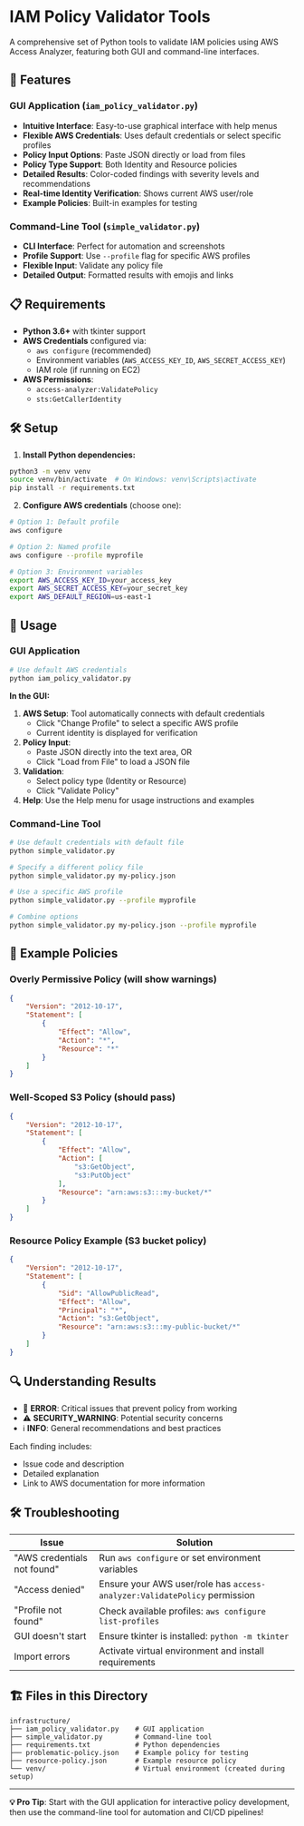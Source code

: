 # IAM Policy Validator Tools

A comprehensive set of Python tools to validate IAM policies using AWS Access Analyzer, featuring both GUI and command-line interfaces.

## 🚀 Features

### GUI Application (`iam_policy_validator.py`)
- **Intuitive Interface**: Easy-to-use graphical interface with help menus
- **Flexible AWS Credentials**: Uses default credentials or select specific profiles
- **Policy Input Options**: Paste JSON directly or load from files
- **Policy Type Support**: Both Identity and Resource policies
- **Detailed Results**: Color-coded findings with severity levels and recommendations
- **Real-time Identity Verification**: Shows current AWS user/role
- **Example Policies**: Built-in examples for testing

### Command-Line Tool (`simple_validator.py`)
- **CLI Interface**: Perfect for automation and screenshots
- **Profile Support**: Use `--profile` flag for specific AWS profiles
- **Flexible Input**: Validate any policy file
- **Detailed Output**: Formatted results with emojis and links

## 📋 Requirements

- **Python 3.6+** with tkinter support
- **AWS Credentials** configured via:
  - `aws configure` (recommended)
  - Environment variables (`AWS_ACCESS_KEY_ID`, `AWS_SECRET_ACCESS_KEY`)
  - IAM role (if running on EC2)
- **AWS Permissions**:
  - `access-analyzer:ValidatePolicy`
  - `sts:GetCallerIdentity`

## 🛠️ Setup

1. **Install Python dependencies:**
```bash
python3 -m venv venv
source venv/bin/activate  # On Windows: venv\Scripts\activate
pip install -r requirements.txt
```

2. **Configure AWS credentials** (choose one):
```bash
# Option 1: Default profile
aws configure

# Option 2: Named profile
aws configure --profile myprofile

# Option 3: Environment variables
export AWS_ACCESS_KEY_ID=your_access_key
export AWS_SECRET_ACCESS_KEY=your_secret_key
export AWS_DEFAULT_REGION=us-east-1
```

## 🎯 Usage

### GUI Application

```bash
# Use default AWS credentials
python iam_policy_validator.py
```

**In the GUI:**
1. **AWS Setup**: Tool automatically connects with default credentials
   - Click "Change Profile" to select a specific AWS profile
   - Current identity is displayed for verification
2. **Policy Input**: 
   - Paste JSON directly into the text area, OR
   - Click "Load from File" to load a JSON file
3. **Validation**: 
   - Select policy type (Identity or Resource)
   - Click "Validate Policy"
4. **Help**: Use the Help menu for usage instructions and examples

### Command-Line Tool

```bash
# Use default credentials with default file
python simple_validator.py

# Specify a different policy file
python simple_validator.py my-policy.json

# Use a specific AWS profile
python simple_validator.py --profile myprofile

# Combine options
python simple_validator.py my-policy.json --profile myprofile
```

## 📝 Example Policies

### Overly Permissive Policy (will show warnings)
```json
{
    "Version": "2012-10-17",
    "Statement": [
        {
            "Effect": "Allow",
            "Action": "*",
            "Resource": "*"
        }
    ]
}
```

### Well-Scoped S3 Policy (should pass)
```json
{
    "Version": "2012-10-17",
    "Statement": [
        {
            "Effect": "Allow",
            "Action": [
                "s3:GetObject",
                "s3:PutObject"
            ],
            "Resource": "arn:aws:s3:::my-bucket/*"
        }
    ]
}
```

### Resource Policy Example (S3 bucket policy)
```json
{
    "Version": "2012-10-17",
    "Statement": [
        {
            "Sid": "AllowPublicRead",
            "Effect": "Allow",
            "Principal": "*",
            "Action": "s3:GetObject",
            "Resource": "arn:aws:s3:::my-public-bucket/*"
        }
    ]
}
```

## 🔍 Understanding Results

- 🚨 **ERROR**: Critical issues that prevent policy from working
- ⚠️ **SECURITY_WARNING**: Potential security concerns  
- ℹ️ **INFO**: General recommendations and best practices

Each finding includes:
- Issue code and description
- Detailed explanation
- Link to AWS documentation for more information

## 🛠️ Troubleshooting

| Issue | Solution |
|-------|----------|
| "AWS credentials not found" | Run `aws configure` or set environment variables |
| "Access denied" | Ensure your AWS user/role has `access-analyzer:ValidatePolicy` permission |
| "Profile not found" | Check available profiles: `aws configure list-profiles` |
| GUI doesn't start | Ensure tkinter is installed: `python -m tkinter` |
| Import errors | Activate virtual environment and install requirements |

## 🏗️ Files in this Directory

```
infrastructure/
├── iam_policy_validator.py    # GUI application
├── simple_validator.py        # Command-line tool
├── requirements.txt           # Python dependencies
├── problematic-policy.json    # Example policy for testing
├── resource-policy.json       # Example resource policy
└── venv/                      # Virtual environment (created during setup)
```

---

**💡 Pro Tip**: Start with the GUI application for interactive policy development, then use the command-line tool for automation and CI/CD pipelines!
